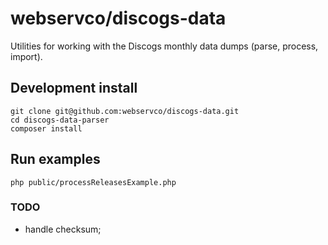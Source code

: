 # webservco/discogs-data
Utilities for working with the Discogs monthly data dumps (parse, process, import).

## Development install
```
git clone git@github.com:webservco/discogs-data.git
cd discogs-data-parser
composer install
```

## Run examples
```
php public/processReleasesExample.php
```

### TODO
- handle checksum;
